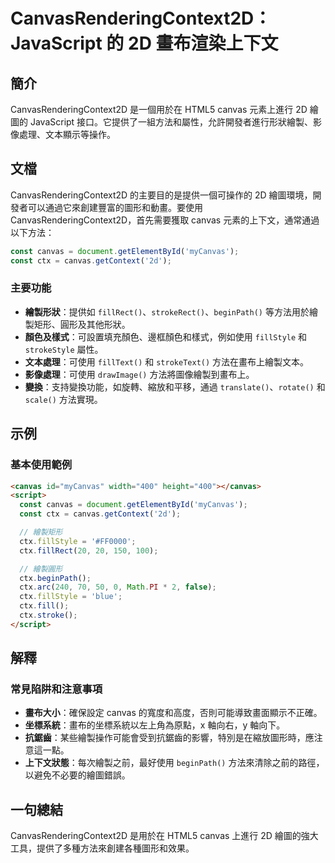 <!--
Meta Description: # CanvasRenderingContext2D：JavaScript 的 2D 畫布渲染上下文 ## 簡介 CanvasRenderingContext2D 是一個用於在 HTML5 canvas 元素上進行 2D 繪圖的 JavaScript 接口。它提供了一組方法和屬性，允許開發者進行形狀...
Meta Keywords: canvas, ctx, canvasrenderingcontext2d, const, javascript
-->

# CanvasRenderingContext2D：JavaScript 的 2D 畫布渲染上下文

## 簡介
CanvasRenderingContext2D 是一個用於在 HTML5 canvas 元素上進行 2D 繪圖的 JavaScript 接口。它提供了一組方法和屬性，允許開發者進行形狀繪製、影像處理、文本顯示等操作。

## 文檔
CanvasRenderingContext2D 的主要目的是提供一個可操作的 2D 繪圖環境，開發者可以通過它來創建豐富的圖形和動畫。要使用 CanvasRenderingContext2D，首先需要獲取 canvas 元素的上下文，通常通過以下方法：

```javascript
const canvas = document.getElementById('myCanvas');
const ctx = canvas.getContext('2d');
```

### 主要功能
- **繪製形狀**：提供如 `fillRect()`、`strokeRect()`、`beginPath()` 等方法用於繪製矩形、圓形及其他形狀。
- **顏色及樣式**：可設置填充顏色、邊框顏色和樣式，例如使用 `fillStyle` 和 `strokeStyle` 屬性。
- **文本處理**：可使用 `fillText()` 和 `strokeText()` 方法在畫布上繪製文本。
- **影像處理**：可使用 `drawImage()` 方法將圖像繪製到畫布上。
- **變換**：支持變換功能，如旋轉、縮放和平移，通過 `translate()`、`rotate()` 和 `scale()` 方法實現。

## 示例
### 基本使用範例
```html
<canvas id="myCanvas" width="400" height="400"></canvas>
<script>
  const canvas = document.getElementById('myCanvas');
  const ctx = canvas.getContext('2d');

  // 繪製矩形
  ctx.fillStyle = '#FF0000';
  ctx.fillRect(20, 20, 150, 100);

  // 繪製圓形
  ctx.beginPath();
  ctx.arc(240, 70, 50, 0, Math.PI * 2, false);
  ctx.fillStyle = 'blue';
  ctx.fill();
  ctx.stroke();
</script>
```

## 解釋
### 常見陷阱和注意事項
- **畫布大小**：確保設定 canvas 的寬度和高度，否則可能導致畫面顯示不正確。
- **坐標系統**：畫布的坐標系統以左上角為原點，x 軸向右，y 軸向下。
- **抗鋸齒**：某些繪製操作可能會受到抗鋸齒的影響，特別是在縮放圖形時，應注意這一點。
- **上下文狀態**：每次繪製之前，最好使用 `beginPath()` 方法來清除之前的路徑，以避免不必要的繪圖錯誤。

## 一句總結
CanvasRenderingContext2D 是用於在 HTML5 canvas 上進行 2D 繪圖的強大工具，提供了多種方法來創建各種圖形和效果。
